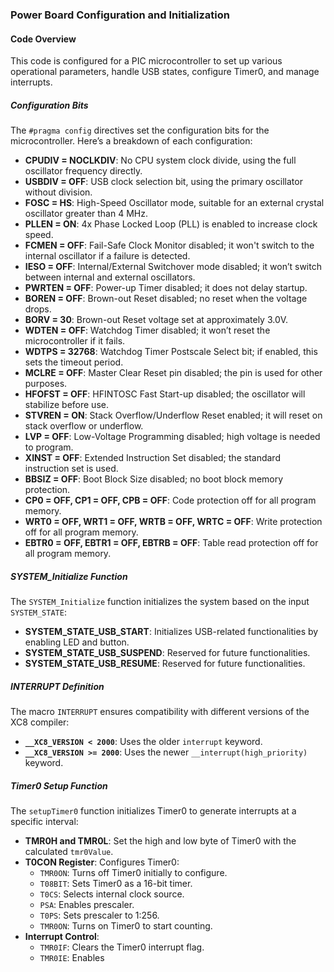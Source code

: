 ### Power Board Configuration and Initialization

#### Code Overview

This code is configured for a PIC microcontroller to set up various operational parameters, handle USB states, configure Timer0, and manage interrupts.

##### Configuration Bits

The `#pragma config` directives set the configuration bits for the microcontroller. Here’s a breakdown of each configuration:

- **CPUDIV = NOCLKDIV**: No CPU system clock divide, using the full oscillator frequency directly.
- **USBDIV = OFF**: USB clock selection bit, using the primary oscillator without division.
- **FOSC = HS**: High-Speed Oscillator mode, suitable for an external crystal oscillator greater than 4 MHz.
- **PLLEN = ON**: 4x Phase Locked Loop (PLL) is enabled to increase clock speed.
- **FCMEN = OFF**: Fail-Safe Clock Monitor disabled; it won't switch to the internal oscillator if a failure is detected.
- **IESO = OFF**: Internal/External Switchover mode disabled; it won’t switch between internal and external oscillators.
- **PWRTEN = OFF**: Power-up Timer disabled; it does not delay startup.
- **BOREN = OFF**: Brown-out Reset disabled; no reset when the voltage drops.
- **BORV = 30**: Brown-out Reset voltage set at approximately 3.0V.
- **WDTEN = OFF**: Watchdog Timer disabled; it won’t reset the microcontroller if it fails.
- **WDTPS = 32768**: Watchdog Timer Postscale Select bit; if enabled, this sets the timeout period.
- **MCLRE = OFF**: Master Clear Reset pin disabled; the pin is used for other purposes.
- **HFOFST = OFF**: HFINTOSC Fast Start-up disabled; the oscillator will stabilize before use.
- **STVREN = ON**: Stack Overflow/Underflow Reset enabled; it will reset on stack overflow or underflow.
- **LVP = OFF**: Low-Voltage Programming disabled; high voltage is needed to program.
- **XINST = OFF**: Extended Instruction Set disabled; the standard instruction set is used.
- **BBSIZ = OFF**: Boot Block Size disabled; no boot block memory protection.
- **CP0 = OFF, CP1 = OFF, CPB = OFF**: Code protection off for all program memory.
- **WRT0 = OFF, WRT1 = OFF, WRTB = OFF, WRTC = OFF**: Write protection off for all program memory.
- **EBTR0 = OFF, EBTR1 = OFF, EBTRB = OFF**: Table read protection off for all program memory.

##### SYSTEM_Initialize Function

The `SYSTEM_Initialize` function initializes the system based on the input `SYSTEM_STATE`:

- **SYSTEM_STATE_USB_START**: Initializes USB-related functionalities by enabling LED and button.
- **SYSTEM_STATE_USB_SUSPEND**: Reserved for future functionalities.
- **SYSTEM_STATE_USB_RESUME**: Reserved for future functionalities.

##### INTERRUPT Definition

The macro `INTERRUPT` ensures compatibility with different versions of the XC8 compiler:

- **`__XC8_VERSION < 2000`**: Uses the older `interrupt` keyword.
- **`__XC8_VERSION >= 2000`**: Uses the newer `__interrupt(high_priority)` keyword.

##### Timer0 Setup Function

The `setupTimer0` function initializes Timer0 to generate interrupts at a specific interval:

- **TMR0H and TMR0L**: Set the high and low byte of Timer0 with the calculated `tmr0Value`.
- **T0CON Register**: Configures Timer0:
  - `TMR0ON`: Turns off Timer0 initially to configure.
  - `T08BIT`: Sets Timer0 as a 16-bit timer.
  - `T0CS`: Selects internal clock source.
  - `PSA`: Enables prescaler.
  - `T0PS`: Sets prescaler to 1:256.
  - `TMR0ON`: Turns on Timer0 to start counting.
- **Interrupt Control**: 
  - `TMR0IF`: Clears the Timer0 interrupt flag.
  - `TMR0IE`: Enables

